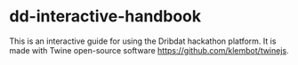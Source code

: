 # dd-interactive-handbook
 This is an interactive guide for using the Dribdat hackathon platform. It is made with Twine open-source software https://github.com/klembot/twinejs.
